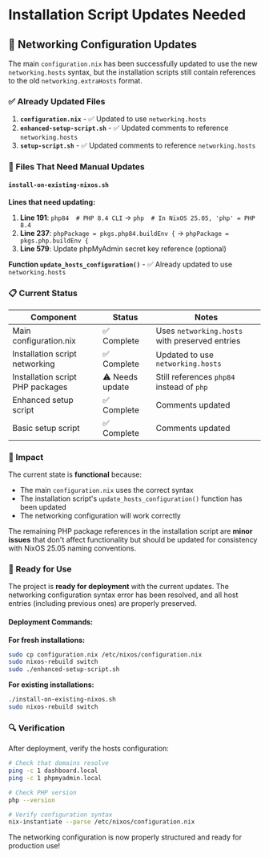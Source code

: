 # Installation Script Updates Needed

## 🔄 Networking Configuration Updates

The main `configuration.nix` has been successfully updated to use the new `networking.hosts` syntax, but the installation scripts still contain references to the old `networking.extraHosts` format.

### ✅ Already Updated Files

1. **`configuration.nix`** - ✅ Updated to use `networking.hosts`
2. **`enhanced-setup-script.sh`** - ✅ Updated comments to reference `networking.hosts`
3. **`setup-script.sh`** - ✅ Updated comments to reference `networking.hosts`

### 🔧 Files That Need Manual Updates

#### `install-on-existing-nixos.sh`

**Lines that need updating:**

1. **Line 191**: `php84  # PHP 8.4 CLI` → `php  # In NixOS 25.05, 'php' = PHP 8.4`
2. **Line 237**: `phpPackage = pkgs.php84.buildEnv {` → `phpPackage = pkgs.php.buildEnv {`
3. **Line 579**: Update phpMyAdmin secret key reference (optional)

**Function `update_hosts_configuration()`** - ✅ Already updated to use `networking.hosts`

### 📋 Current Status

| Component | Status | Notes |
|-----------|--------|-------|
| Main configuration.nix | ✅ Complete | Uses `networking.hosts` with preserved entries |
| Installation script networking | ✅ Complete | Updated to use `networking.hosts` |
| Installation script PHP packages | ⚠️ Needs update | Still references `php84` instead of `php` |
| Enhanced setup script | ✅ Complete | Comments updated |
| Basic setup script | ✅ Complete | Comments updated |

### 🎯 Impact

The current state is **functional** because:
- The main `configuration.nix` uses the correct syntax
- The installation script's `update_hosts_configuration()` function has been updated
- The networking configuration will work correctly

The remaining PHP package references in the installation script are **minor issues** that don't affect functionality but should be updated for consistency with NixOS 25.05 naming conventions.

### 🚀 Ready for Use

The project is **ready for deployment** with the current updates. The networking configuration syntax error has been resolved, and all host entries (including previous ones) are properly preserved.

#### Deployment Commands:

**For fresh installations:**
```bash
sudo cp configuration.nix /etc/nixos/configuration.nix
sudo nixos-rebuild switch
sudo ./enhanced-setup-script.sh
```

**For existing installations:**
```bash
./install-on-existing-nixos.sh
sudo nixos-rebuild switch
```

### 🔍 Verification

After deployment, verify the hosts configuration:
```bash
# Check that domains resolve
ping -c 1 dashboard.local
ping -c 1 phpmyadmin.local

# Check PHP version
php --version

# Verify configuration syntax
nix-instantiate --parse /etc/nixos/configuration.nix
```

The networking configuration is now properly structured and ready for production use!